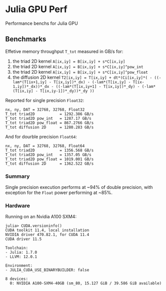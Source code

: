 # Julia GPU Perf

Performance benchs for Julia GPU

## Benchmarks
Effetive memory throughput `T_tot` measured in GB/s for:
1. the triad 2D kernel `A[ix,iy] = B[ix,iy] + s*C[ix,iy]`
2. the triad 2D kernel `A[ix,iy] = B[ix,iy] + s*C[ix,iy]^pow_int`
3. the triad 2D kernel `A[ix,iy] = B[ix,iy] + s*C[ix,iy]^pow_float`
4. the diffusion 2D kernel `T2[ix,iy] = T[ix,iy] + dt*(Ci[ix,iy]*(
                              - ((-lam*(T[ix+1,iy] - T[ix,iy])*_dx) - (-lam*(T[ix,iy] - T[ix-1,iy])*_dx))*_dx
                              - ((-lam*(T[ix,iy+1] - T[ix,iy])*_dy) - (-lam*(T[ix,iy] - T[ix,iy-1])*_dy))*_dy ))`

Reported for single precision `Float32`:
```julia-repl
nx, ny, DAT = 32768, 32768, Float32
T_tot triad2D           = 1292.386 GB/s
T_tot triad2D pow_int   = 1287.17 GB/s
T_tot triad2D pow_float = 867.2766 GB/s
T_tot diffusion 2D      = 1280.283 GB/s
```

And for dourble precision `Float64`:
```julia-repl
nx, ny, DAT = 32768, 32768, Float64
T_tot triad2D           = 1356.568 GB/s
T_tot triad2D pow_int   = 1357.05 GB/s
T_tot triad2D pow_float = 1019.001 GB/s
T_tot diffusion 2D      = 1362.522 GB/s
```
### Summary
Single precision execution performs at ~94% of double precision, with exception for the `Float` power performing at ~85%.

### Hardware
Running on an Nvidia A100 SXM4:
```julia-repl
julia> CUDA.versioninfo()
CUDA toolkit 11.4, local installation
NVIDIA driver 470.82.1, for CUDA 11.4
CUDA driver 11.5

Toolchain:
- Julia: 1.7.0
- LLVM: 12.0.1

Environment:
- JULIA_CUDA_USE_BINARYBUILDER: false

8 devices:
  0: NVIDIA A100-SXM4-40GB (sm_80, 15.127 GiB / 39.586 GiB available)
```
